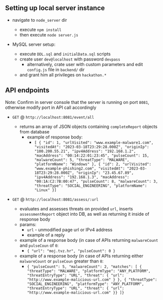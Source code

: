 ## Setting up local server instance

- navigate to `node_server` dir
  - execute `npm install`
  - then execute `node server.js`

- MySQL server setup:
  - execute `DDL.sql` and `initialData.sql` scripts
  - create user `dev@localhost` with password `devpass`
    - alternatively, crate user with custom parameters and edit `config.js` file in `backend/` dir
  - and grant him all privileges on `hackathon.*`

## API endpoints

Note: Confirm in server console that the server is running
on port `8081`, otherwise modify port in API call accordingly

* `GET` @ `http://localhost:8081/event/all`
  * returns an array of JSON objects containing `completeReport` objects from database
    * example of response body: 
      * `[
        {
        "id": 1,
        "urlVisited": "www.example-malware1.com",
        "visitedAt": "2023-03-18T23:29:28.000Z",
        "originIp": "100.200.55.21",
        "ipv4Address": "192.168.1.2",
        "macAddress": "00:14:22:01:23:45",
        "pulseCount": 15,
        "malwareCount": 5,
        "threatType": "MALWARE",
        "platformName": "Windows"
        },
        {
        "id": 2,
        "urlVisited": "www.example-phishing2.com",
        "visitedAt": "2023-03-18T23:29:28.000Z",
        "originIp": "23.45.67.89",
        "ipv4Address": "192.168.1.3",
        "macAddress": "00:1A:C2:7B:00:47",
        "pulseCount": 8,
        "malwareCount": 3,
        "threatType": "SOCIAL_ENGINEERING",
        "platformName": "Linux"
        }]`

* `GET` @ `http://localhost:8081/assess/:url`
  * evaluates and assesses threats on provided `url`, inserts `assessmentReport` object into DB, as well as returning it inside of response body
  * params: 
    * `url` - unmodified page url or IPv4 address
    * example of a reply
  * example of a response body (in case of APIs returning `malwareCount` and `pulseCoun` of `0`: 
    * `{
      "url": "moj.tvz.hr",
      "pulseCount": 0
      }`
  * example of a response body (in case of APIs returning either `malwareCount` or `pulseCoun` greater than `0`: 
    * `{
      "pulseCount": 5,
      "malwareCount": 2,
      "matches": [
      {
      "threatType": "MALWARE",
      "platformType": "ANY_PLATFORM",
      "threatEntryType": "URL",
      "threat": {
      "url": "http://www.example-malicious-url.com"
      }
      },
      {
      "threatType": "SOCIAL_ENGINEERING",
      "platformType": "ANY_PLATFORM",
      "threatEntryType": "URL",
      "threat": {
      "url": "http://www.example-malicious-url.com"
      }}
      ]}`




